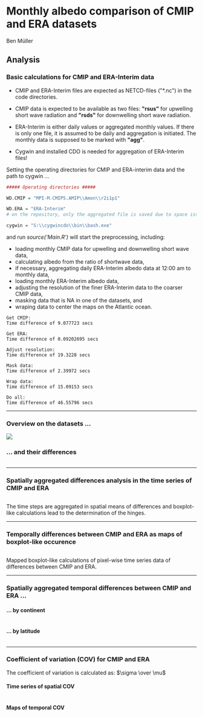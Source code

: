 # Monthly albedo comparison of CMIP and ERA datasets
Ben Müller  

## Analysis

### Basic calculations for CMIP and ERA-Interim data

* CMIP and ERA-Interim files are expected as NETCD-files ("*.nc") in the code directories.

* CMIP data is expected to be available as two files: **"rsus"** for upwelling short wave radiation and **"rsds"** for downwelling short wave radiation.

* ERA-Interim is either daily values or aggregated monthly values. If there is only one file, it is assumed to be daily and aggregation is initiated. The monthly data is supposed to be marked with **"agg"**.

* Cygwin and installed CDO is needed for aggregation of ERA-Interim files!

Setting the operating directories for CMIP and ERA-interim data and the path to cygwin ...


```r
##### Operating directories #####

WD.CMIP = "MPI-M.CMIP5.AMIP\\Amon\\r2i1p1"

WD.ERA = "ERA-Interim"
# on the repository, only the aggregated file is saved due to space issues

cygwin = "S:\\cygwincdo\\bin\\bash.exe"
```

and run *source('Main.R')* will start the preprocessing, including:

* loading monthly CMIP data for upwelling and downwelling short wave data,
* calculating albedo from the ratio of shortwave data,
* if necessary, aggregating daily ERA-Interim albedo data at 12:00 am to monthly data,
* loading monthly ERA-Interim albedo data,
* adjusting the resolution of the finer ERA-Interim data to the coarser CMIP data,
* masking data that is NA in one of the datasets, and
* wraping data to center the maps on the Atlantic ocean.


```
Get CMIP: 
Time difference of 9.077723 secs

Get ERA: 
Time difference of 0.09202695 secs

Adjust resolution: 
Time difference of 19.3228 secs

Mask data: 
Time difference of 2.39972 secs

Wrap data: 
Time difference of 15.09153 secs

Do all: 
Time difference of 46.55796 secs
```
  
***
  
### Overview on the datasets ...

![](README_files/figure-html/unnamed-chunk-3-1.png) 
  
### ... and their differences

<img src="README_files/figure-html/unnamed-chunk-4-1.png" title="" alt="" style="display: block; margin: auto;" />
  
  
  
  
***

### Spatially aggregated differences analysis in the time series of CMIP and ERA

<img src="README_files/figure-html/unnamed-chunk-5-1.png" title="" alt="" style="display: block; margin: auto;" />
  
The time steps are aggregated in spatial means of differences and boxplot-like calculations lead to the determination of the hinges.
  
***

### Temporally differences between CMIP and ERA as maps of boxplot-like occurence

<img src="README_files/figure-html/unnamed-chunk-6-1.png" title="" alt="" style="display: block; margin: auto;" />
    
Mapped boxplot-like calculations of pixel-wise time series data of differences between CMIP and ERA.
  
***
  
### Spatially aggregated temporal differences between CMIP and ERA ...
  
#### ... by continent

<img src="README_files/figure-html/unnamed-chunk-7-1.png" title="" alt="" style="display: block; margin: auto;" />

#### ... by latitude

<img src="README_files/figure-html/unnamed-chunk-8-1.png" title="" alt="" style="display: block; margin: auto;" />
  
***
  
### Coefficient of variation (COV) for CMIP and ERA

The coefficient of variation is calculated as: $\sigma \over \mu$
  
#### Time series of spatial COV

<img src="README_files/figure-html/unnamed-chunk-9-1.png" title="" alt="" style="display: block; margin: auto;" />
    
#### Maps of temporal COV

<img src="README_files/figure-html/unnamed-chunk-10-1.png" title="" alt="" style="display: block; margin: auto;" />

